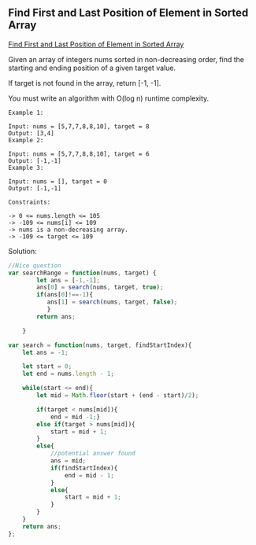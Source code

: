 ## Find First and Last Position of Element in Sorted Array
[ Find First and Last Position of Element in Sorted Array ](https://leetcode.com/problems/find-first-and-last-position-of-element-in-sorted-array/)

Given an array of integers nums sorted in non-decreasing order, find the starting and ending position of a given target value.

If target is not found in the array, return [-1, -1].

You must write an algorithm with O(log n) runtime complexity.

```
Example 1:

Input: nums = [5,7,7,8,8,10], target = 8
Output: [3,4]
Example 2:

Input: nums = [5,7,7,8,8,10], target = 6
Output: [-1,-1]
Example 3:

Input: nums = [], target = 0
Output: [-1,-1]

Constraints:

-> 0 <= nums.length <= 105
-> -109 <= nums[i] <= 109
-> nums is a non-decreasing array.
-> -109 <= target <= 109
```

Solution:
```js
//Nice question
var searchRange = function(nums, target) {
        let ans = [-1,-1];
        ans[0] = search(nums, target, true);
        if(ans[0]!==-1){
           ans[1] = search(nums, target, false);
           }
        return ans;

    }

var search = function(nums, target, findStartIndex){
    let ans = -1;

    let start = 0;
    let end = nums.length - 1;

    while(start <= end){
        let mid = Math.floor(start + (end - start)/2);

        if(target < nums[mid]){
            end = mid -1;}
        else if(target > nums[mid]){
            start = mid + 1;
        }
        else{
            //potential answer found
            ans = mid;
            if(findStartIndex){
                end = mid - 1;
            }
            else{
                start = mid + 1;
            }
        }
    }
    return ans;
};  
```